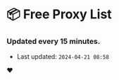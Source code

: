 # :package: Free Proxy List
### Updated every 15 minutes.

- Last updated: `2024-04-21 08:58`

:heart:

